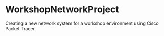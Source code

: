 # WorkshopNetworkProject
Creating a new network system for a workshop environment using Cisco Packet Tracer

